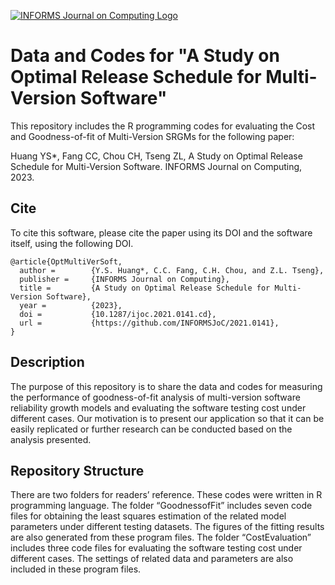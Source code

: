 [![INFORMS Journal on Computing Logo](https://INFORMSJoC.github.io/logos/INFORMS_Journal_on_Computing_Header.jpg)](https://pubsonline.informs.org/journal/ijoc)

# Data and Codes for "A Study on Optimal Release Schedule for Multi-Version Software"

This repository includes the R programming codes for evaluating the Cost and Goodness-of-fit of Multi-Version SRGMs for the following paper:

Huang YS*, Fang CC, Chou CH, Tseng ZL, A Study on Optimal Release Schedule for Multi-Version Software. INFORMS Journal on Computing, 2023.

## Cite

To cite this software, please cite the paper using its DOI and the software itself, using the following DOI.

```
@article{OptMultiVerSoft,
  author =        {Y.S. Huang*, C.C. Fang, C.H. Chou, and Z.L. Tseng},
  publisher =     {INFORMS Journal on Computing},
  title =         {A Study on Optimal Release Schedule for Multi-Version Software},
  year =          {2023},
  doi =           {10.1287/ijoc.2021.0141.cd},
  url =           {https://github.com/INFORMSJoC/2021.0141},
}  
```

## Description
The purpose of this repository is to share the data and codes for measuring the performance of goodness-of-fit analysis of multi-version software reliability growth models and evaluating the software testing cost under different cases. Our motivation is to present our application so that it can be easily replicated or further research can be conducted based on the analysis presented.

## Repository Structure
There are two folders for readers’ reference. These codes were written in R programming language. The folder “GoodnessofFit” includes seven code files for obtaining the least squares estimation of the related model parameters under different testing datasets. The figures of the fitting results are also generated from these program files. The folder “CostEvaluation” includes three code files for evaluating the software testing cost under different cases. The settings of related data and parameters are also included in these program files. 
